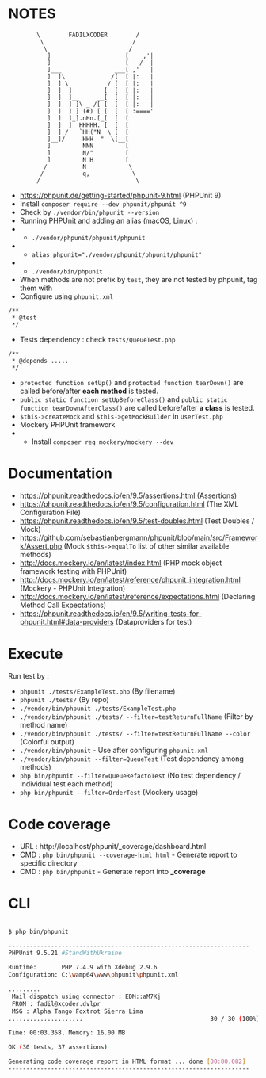 # NOTES

```
        \        FADILXCODER        /
         \                         /
          \                       /
           ]                     [    ,'|
           ]                     [   /  |
           ]___               ___[ ,'   |
           ]  ]\             /[  [ |:   |
           ]  ] \           / [  [ |:   |
           ]  ]  ]         [  [  [ |:   |
           ]  ]  ]__     __[  [  [ |:   |
           ]  ]  ] ]\ _ /[ [  [  [ |:   |
           ]  ]  ] ] (#) [ [  [  [ :===='
           ]  ]  ]_].nHn.[_[  [  [
           ]  ]  ]  HHHHH. [  [  [
           ]  ] /   `HH("N  \ [  [
           ]__]/     HHH  "  \[__[
           ]         NNN         [
           ]         N/"         [
           ]         N H         [
          /          N            \
         /           q,            \
        /                           \
```


- https://phpunit.de/getting-started/phpunit-9.html (PHPUnit 9)
- Install `composer require --dev phpunit/phpunit ^9`
- Check by `./vendor/bin/phpunit --version`
- Running PHPUnit and adding an alias (macOS, Linux) :
- - `./vendor/phpunit/phpunit/phpunit`
- - `alias phpunit="./vendor/phpunit/phpunit/phpunit"`
- - `./vendor/bin/phpunit`
- When methods are not prefix by `test`, they are not tested by phpunit, tag them with 
- Configure using `phpunit.xml`
```
/**
 * @test
 */
```
- Tests dependency : check `tests/QueueTest.php`
```
/**
 * @depends .....
 */
```

- `protected function setUp()` and `protected function tearDown()` are called before/after **each method** is tested.
- `public static function setUpBeforeClass()` and `public static function tearDownAfterClass()` are called before/after **a class** is tested.
- `$this->createMock` and `$this->getMockBuilder` in `UserTest.php`
- Mockery PHPUnit framework
- - Install `composer req mockery/mockery --dev`


# Documentation

- https://phpunit.readthedocs.io/en/9.5/assertions.html (Assertions)
- https://phpunit.readthedocs.io/en/9.5/configuration.html (The XML Configuration File)
- https://phpunit.readthedocs.io/en/9.5/test-doubles.html (Test Doubles / Mock)
- https://github.com/sebastianbergmann/phpunit/blob/main/src/Framework/Assert.php (Mock `$this->equalTo` list of other similar available methods)
- http://docs.mockery.io/en/latest/index.html (PHP mock object framework testing with PHPUnit)
- http://docs.mockery.io/en/latest/reference/phpunit_integration.html (Mockery - PHPUnit Integration)
- http://docs.mockery.io/en/latest/reference/expectations.html (Declaring Method Call Expectations)
- https://phpunit.readthedocs.io/en/9.5/writing-tests-for-phpunit.html#data-providers (Dataproviders for test)

# Execute

Run test by : 
- `phpunit ./tests/ExampleTest.php` (By filename)
- `phpunit ./tests/` (By repo)
- `./vendor/bin/phpunit ./tests/ExampleTest.php`
- `./vendor/bin/phpunit ./tests/ --filter=testReturnFullName` (Filter by method name)
- `./vendor/bin/phpunit ./tests/ --filter=testReturnFullName --color` (Colorful output)
- `./vendor/bin/phpunit` - Use after configuring `phpunit.xml`
- `./vendor/bin/phpunit --filter=QueueTest` (Test dependency among methods)
- `php bin/phpunit --filter=QueueRefactoTest` (No test dependency / Individual test each method)
- `php bin/phpunit --filter=OrderTest` (Mockery usage)

# Code coverage

- URL : http://localhost/phpunit/_coverage/dashboard.html
- CMD : `php bin/phpunit --coverage-html html` - Generate report to specific directory
- CMD : `php bin/phpunit` - Generate report into **_coverage**

# CLI

```bash

$ php bin/phpunit

--------------------------------------------------------------------
PHPUnit 9.5.21 #StandWithUkraine

Runtime:       PHP 7.4.9 with Xdebug 2.9.6
Configuration: C:\wamp64\www\phpunit\phpunit.xml

.........
 Mail dispatch using connector : EDM::aM7Kj
 FROM : fadil@xcoder.dvlpr
 MSG : Alpha Tango Foxtrot Sierra Lima
.....................                                    30 / 30 (100%)

Time: 00:03.358, Memory: 16.00 MB

OK (30 tests, 37 assertions)

Generating code coverage report in HTML format ... done [00:00.082]
--------------------------------------------------------------------

```